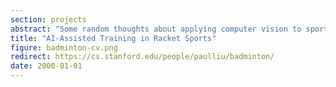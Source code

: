 ```yaml
---
section: projects
abstract: "Some random thoughts about applying computer vision to sports applications. More on this soon!"
title: "AI-Assisted Training in Racket Sports"
figure: badminton-cv.png
redirect: https://cs.stanford.edu/people/paulliu/badminton/
date: 2000-01-01
---
```

